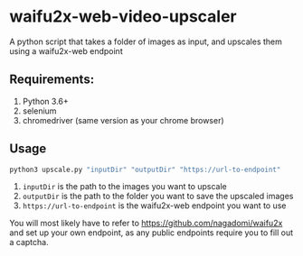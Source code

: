 # waifu2x-web-video-upscaler
 A python script that takes a folder of images as input, and upscales them using a waifu2x-web endpoint

## Requirements:
1. Python 3.6+
2. selenium
3. chromedriver (same version as your chrome browser)

## Usage
```bash
python3 upscale.py "inputDir" "outputDir" "https://url-to-endpoint"
```
1. `inputDir` is the path to the images you want to upscale
2. `outputDir` is the path to the folder you want to save the upscaled images
3. `https://url-to-endpoint` is the waifu2x-web endpoint you want to use

You will most likely have to refer to https://github.com/nagadomi/waifu2x and set up your own endpoint, as any public endpoints require you to fill out a captcha.